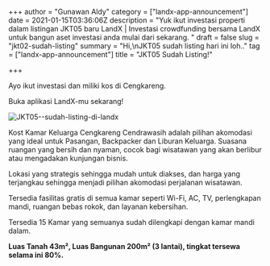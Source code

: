 +++
author = "Gunawan Aldy"
category = ["landx-app-announcement"]
date = 2021-01-15T03:36:06Z
description = "Yuk ikut investasi properti dalam listingan JKT05 baru LandX | Investasi crowdfunding bersama LandX untuk bangun aset investasi anda mulai dari sekarang. "
draft = false
slug = "jkt02-sudah-listing"
summary = "Hi,\nJKT05 sudah listing hari ini loh.."
tag = ["landx-app-announcement"]
title = "JKT05 Sudah Listing!"

+++


Ayo ikut investasi dan miliki kos di Cengkareng.

Buka aplikasi LandX-mu sekarang!

![JKT05--sudah-listing-di-landx](https://accountgram-production.sfo2.cdn.digitaloceanspaces.com/landx_ghost/2021/09/JKT05--sudah-listing-di-landx.png)

Kost Kamar Keluarga Cengkareng Cendrawasih adalah pilihan akomodasi yang ideal untuk Pasangan, Backpacker dan Liburan Keluarga. Suasana ruangan yang bersih dan nyaman, cocok bagi wisatawan yang akan berlibur atau mengadakan kunjungan bisnis.

Lokasi yang strategis sehingga mudah untuk diakses, dan harga yang terjangkau sehingga menjadi pilihan akomodasi perjalanan wisatawan.

Tersedia fasilitas gratis di semua kamar seperti Wi-Fi, AC, TV, perlengkapan mandi, ruangan bebas rokok, dan layanan kebersihan.

Tersedia 15 Kamar yang semuanya sudah dilengkapi dengan kamar mandi dalam.

**Luas Tanah 43m², Luas Bangunan 200m² (3 lantai), tingkat tersewa selama ini 80%.**

